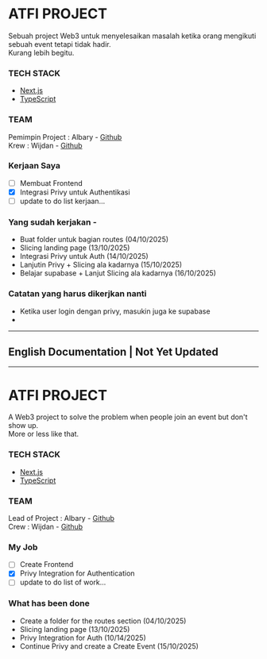 # ATFI PROJECT

Sebuah project Web3 untuk menyelesaikan masalah ketika orang mengikuti sebuah event tetapi tidak hadir. \
Kurang lebih begitu.

### TECH STACK

- [Next.js](https://nextjs.org/)
- [TypeScript](https://www.typescriptlang.org/)

### TEAM

Pemimpin Project : Albary - [Github](https://github.com/EndPx) \
Krew : Wijdan - [Github](https://github.com/simad9)

### Kerjaan Saya

- [ ] Membuat Frontend
- [x] Integrasi Privy untuk Authentikasi
- [ ] update to do list kerjaan...

### Yang sudah kerjakan -

- Buat folder untuk bagian routes (04/10/2025)
- Slicing landing page (13/10/2025)
- Integrasi Privy untuk Auth (14/10/2025)
- Lanjutin Privy + Slicing ala kadarnya (15/10/2025)
- Belajar supabase + Lanjut Slicing ala kadarnya (16/10/2025)

### Catatan yang harus dikerjkan nanti 
- Ketika user login dengan privy, masukin juga ke supabase
- 

---

## English Documentation | Not Yet Updated

---

# ATFI PROJECT

A Web3 project to solve the problem when people join an event but don't show up. \
More or less like that.

### TECH STACK

- [Next.js](https://nextjs.org/)
- [TypeScript](https://www.typescriptlang.org/)

### TEAM

Lead of Project : Albary - [Github](https://github.com/EndPx) \
Crew : Wijdan - [Github](https://github.com/simad9)

### My Job

- [ ] Create Frontend
- [x] Privy Integration for Authentication
- [ ] update to do list of work...

### What has been done

- Create a folder for the routes section (04/10/2025)
- Slicing landing page (13/10/2025)
- Privy Integration for Auth (10/14/2025)
- Continue Privy and create a Create Event (15/10/2025)
